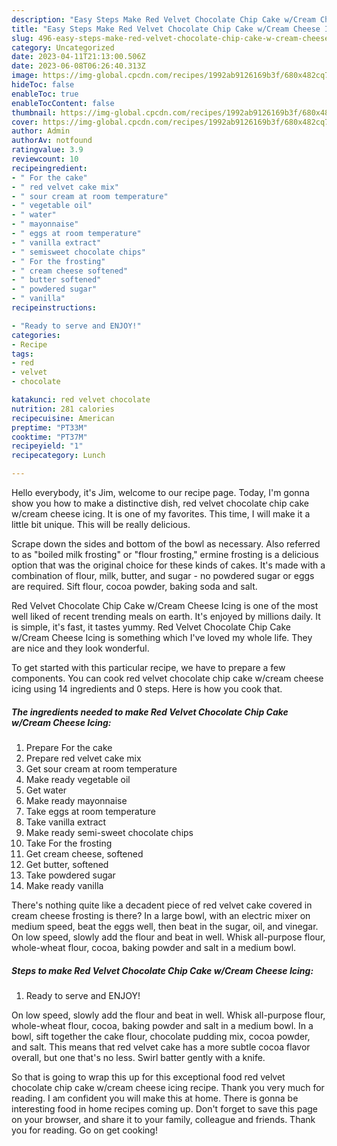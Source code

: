 ```yaml
---
description: "Easy Steps Make Red Velvet Chocolate Chip Cake w/Cream Cheese Icing the Very Delicious}"
title: "Easy Steps Make Red Velvet Chocolate Chip Cake w/Cream Cheese Icing the Very Delicious}"
slug: 496-easy-steps-make-red-velvet-chocolate-chip-cake-w-cream-cheese-icing-the-very-delicious
category: Uncategorized
date: 2023-04-11T21:13:00.506Z
date: 2023-06-08T06:26:40.313Z
image: https://img-global.cpcdn.com/recipes/1992ab9126169b3f/680x482cq70/red-velvet-chocolate-chip-cake-wcream-cheese-icing-recipe-main-photo.jpg
hideToc: false
enableToc: true
enableTocContent: false
thumbnail: https://img-global.cpcdn.com/recipes/1992ab9126169b3f/680x482cq70/red-velvet-chocolate-chip-cake-wcream-cheese-icing-recipe-main-photo.jpg
cover: https://img-global.cpcdn.com/recipes/1992ab9126169b3f/680x482cq70/red-velvet-chocolate-chip-cake-wcream-cheese-icing-recipe-main-photo.jpg
author: Admin
authorAv: notfound
ratingvalue: 3.9
reviewcount: 10
recipeingredient:
- " For the cake"
- " red velvet cake mix"
- " sour cream at room temperature"
- " vegetable oil"
- " water"
- " mayonnaise"
- " eggs at room temperature"
- " vanilla extract"
- " semisweet chocolate chips"
- " For the frosting"
- " cream cheese softened"
- " butter softened"
- " powdered sugar"
- " vanilla"
recipeinstructions:

- "Ready to serve and ENJOY!"
categories:
- Recipe
tags:
- red
- velvet
- chocolate

katakunci: red velvet chocolate 
nutrition: 281 calories
recipecuisine: American
preptime: "PT33M"
cooktime: "PT37M"
recipeyield: "1"
recipecategory: Lunch

---
```



Hello everybody, it's Jim, welcome to our recipe page. Today, I'm gonna show you how to make a distinctive dish, red velvet chocolate chip cake w/cream cheese icing. It is one of my favorites. This time, I will make it a little bit unique. This will be really delicious.

Scrape down the sides and bottom of the bowl as necessary. Also referred to as &#34;boiled milk frosting&#34; or &#34;flour frosting,&#34; ermine frosting is a delicious option that was the original choice for these kinds of cakes. It&#39;s made with a combination of flour, milk, butter, and sugar - no powdered sugar or eggs are required. Sift flour, cocoa powder, baking soda and salt.

Red Velvet Chocolate Chip Cake w/Cream Cheese Icing is one of the most well liked of recent trending meals on earth. It's enjoyed by millions daily. It is simple, it's fast, it tastes yummy. Red Velvet Chocolate Chip Cake w/Cream Cheese Icing is something which I've loved my whole life. They are nice and they look wonderful.


To get started with this particular recipe, we have to prepare a few components. You can cook red velvet chocolate chip cake w/cream cheese icing using 14 ingredients and 0 steps. Here is how you cook that.

<!--inarticleads1-->

##### The ingredients needed to make Red Velvet Chocolate Chip Cake w/Cream Cheese Icing:

1. Prepare  For the cake
1. Prepare  red velvet cake mix
1. Get  sour cream at room temperature
1. Make ready  vegetable oil
1. Get  water
1. Make ready  mayonnaise
1. Take  eggs at room temperature
1. Take  vanilla extract
1. Make ready  semi-sweet chocolate chips
1. Take  For the frosting
1. Get  cream cheese, softened
1. Get  butter, softened
1. Take  powdered sugar
1. Make ready  vanilla


There&#39;s nothing quite like a decadent piece of red velvet cake covered in cream cheese frosting is there? In a large bowl, with an electric mixer on medium speed, beat the eggs well, then beat in the sugar, oil, and vinegar. On low speed, slowly add the flour and beat in well. Whisk all-purpose flour, whole-wheat flour, cocoa, baking powder and salt in a medium bowl. 

<!--inarticleads2-->

##### Steps to make Red Velvet Chocolate Chip Cake w/Cream Cheese Icing:


1. Ready to serve and ENJOY!

On low speed, slowly add the flour and beat in well. Whisk all-purpose flour, whole-wheat flour, cocoa, baking powder and salt in a medium bowl. In a bowl, sift together the cake flour, chocolate pudding mix, cocoa powder, and salt. This means that red velvet cake has a more subtle cocoa flavor overall, but one that&#39;s no less. Swirl batter gently with a knife. 

So that is going to wrap this up for this exceptional food red velvet chocolate chip cake w/cream cheese icing recipe. Thank you very much for reading. I am confident you will make this at home. There is gonna be interesting food in home recipes coming up. Don't forget to save this page on your browser, and share it to your family, colleague and friends. Thank you for reading. Go on get cooking!
